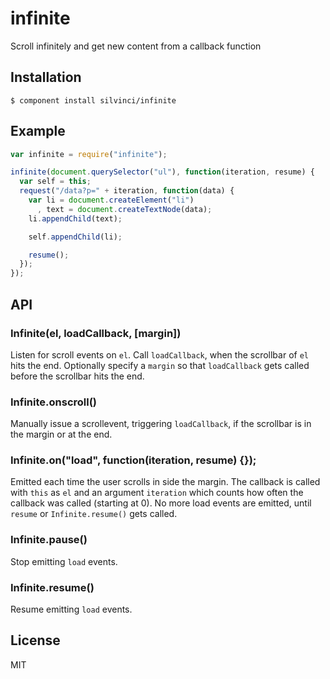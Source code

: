 # infinite

  Scroll infinitely and get new content from a callback function

## Installation

```
$ component install silvinci/infinite
```
## Example

```javascript
var infinite = require("infinite");

infinite(document.querySelector("ul"), function(iteration, resume) {
  var self = this;
  request("/data?p=" + iteration, function(data) {
    var li = document.createElement("li")
      , text = document.createTextNode(data);
    li.appendChild(text);

    self.appendChild(li);

    resume();
  });
});
```

## API

### Infinite(el, loadCallback, [margin])

  Listen for scroll events on `el`. Call `loadCallback`, when the
  scrollbar of `el` hits the end. Optionally specify a `margin`
  so that `loadCallback` gets called before the scrollbar hits
  the end.

### Infinite.onscroll()

  Manually issue a scrollevent, triggering `loadCallback`, if the
  scrollbar is in the margin or at the end.

### Infinite.on("load", function(iteration, resume) {});

  Emitted each time the user scrolls in side the margin.
  The callback is called with `this` as `el` and an argument
  `iteration` which counts how often the callback was called (starting at 0).
  No more load events are emitted, until `resume` or
  `Infinite.resume()` gets called.

### Infinite.pause()

  Stop emitting `load` events.

### Infinite.resume()

  Resume emitting `load` events.

## License

  MIT
